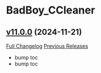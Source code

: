 # BadBoy_CCleaner

## [v11.0.0](https://github.com/funkydude/BadBoy_CCleaner/tree/v11.0.0) (2024-11-21)
[Full Changelog](https://github.com/funkydude/BadBoy_CCleaner/compare/v10.2.5...v11.0.0) [Previous Releases](https://github.com/funkydude/BadBoy_CCleaner/releases)

- bump toc  
- bump toc  
